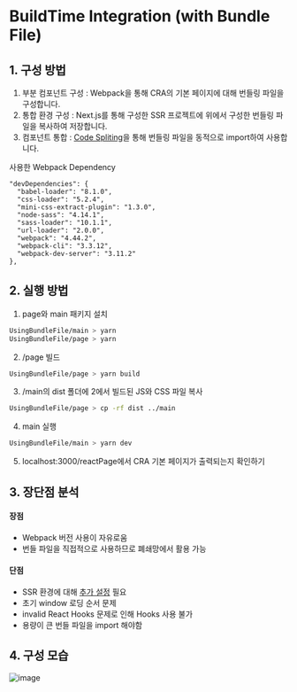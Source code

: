 # BuildTime Integration (with Bundle File)

## 1. 구성 방법

1. 부분 컴포넌트 구성 : Webpack을 통해 CRA의 기본 페이지에 대해 번들링 파일을 구성합니다.
2. 통합 환경 구성 : Next.js를 통해 구성한 SSR 프로젝트에 위에서 구성한 번들링 파일을 복사하여 저장합니다.
3. 컴포넌트 통합 : [Code Spliting](https://ko.reactjs.org/docs/code-splitting.html)을 통해 번들링 파일을 동적으로 import하여 사용합니다.

사용한 Webpack Dependency

```
"devDependencies": {
  "babel-loader": "8.1.0",
  "css-loader": "5.2.4",
  "mini-css-extract-plugin": "1.3.0",
  "node-sass": "4.14.1",
  "sass-loader": "10.1.1",
  "url-loader": "2.0.0",
  "webpack": "4.44.2",
  "webpack-cli": "3.3.12",
  "webpack-dev-server": "3.11.2"
},
```

## 2. 실행 방법

1. page와 main 패키지 설치

```bash
UsingBundleFile/main > yarn
UsingBundleFile/page > yarn
```

2. /page 빌드
```bash
UsingBundleFile/page > yarn build
```

3. /main의 dist 폴더에 2에서 빌드된 JS와 CSS 파일 복사
```bash
UsingBundleFile/page > cp -rf dist ../main
```

4. main 실행
```bash
UsingBundleFile/main > yarn dev
```

5. localhost:3000/reactPage에서 CRA 기본 페이지가 출력되는지 확인하기

## 3. 장단점 분석

#### 장점

- Webpack 버전 사용이 자유로움
- 번들 파일을 직접적으로 사용하므로 폐쇄망에서 활용 가능

#### 단점

- SSR 환경에 대해 [추가 설정](https://loadable-components.com/docs/server-side-rendering/) 필요
- 초기 window 로딩 순서 문제
- invalid React Hooks 문제로 인해 Hooks 사용 불가
- 용량이 큰 번들 파일을 import 해야함


## 4. 구성 모습
![image](https://user-images.githubusercontent.com/30149272/142804169-7dc0dde8-1bf7-4deb-a95f-90569804ff4b.png)
